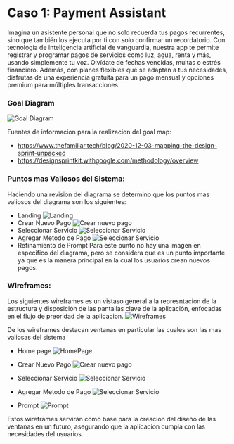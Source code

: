# Caso 1: Payment Assistant

Imagina un asistente personal que no solo recuerda tus pagos recurrentes, sino que también los ejecuta por ti con solo confirmar un recordatorio. Con tecnología de inteligencia artificial de vanguardia, nuestra app te permite registrar y programar pagos de servicios como luz, agua, renta y más, usando simplemente tu voz. Olvídate de fechas vencidas, multas o estrés financiero. Además, con planes flexibles que se adaptan a tus necesidades, disfrutas de una experiencia gratuita para un pago mensual y opciones premium para múltiples transacciones.

### Goal Diagram
![Goal Diagram](assets/Goal_Diagram.png)

Fuentes de informacion para la realizacion del goal map:
 - https://www.thefamiliar.tech/blog/2020-12-03-mapping-the-design-sprint-unpacked
 - https://designsprintkit.withgoogle.com/methodology/overview

### Puntos mas Valiosos del Sistema:

Haciendo una revision del diagrama se determino que los puntos mas valiosos del diagrama son los siguientes:
- Landing 
    ![Landing](assets/Landing.png)
- Crear Nuevo Pago
    ![Crear nuevo pago](assets/CrearPago.png)
- Seleccionar Servicio
    ![Seleccionar Servicio](assets/SeleccionarServicio.png)
- Agregar Metodo de Pago
![Seleccionar Servicio](assets/AgregarMetodoPago.png)  
- Refinamiento de Prompt
    Para este punto no hay una imagen en especifico del diagrama, pero se considera que es un punto importante ya que es la manera principal en la cual los usuarios crean nuevos pagos.

### Wireframes:
Los siguientes wireframes es un vistaso general a la represntacion de la estructura y disposición de las pantallas clave de la aplicación, enfocadas en el flujo de preoridad de la aplicacion.
![Wireframes](assets/wireFrame.png)

De los wireframes destacan ventanas en particular las cuales son las mas valiosas del sistema

- Home page 
    ![HomePage](assets/HomePageFrame.png)

- Crear Nuevo Pago
    ![Crear nuevo pago](assets/CrearPagoFrame.png)


- Seleccionar Servicio
    ![Seleccionar Servicio](assets/SeleccionarServicioFrame.png)


- Agregar Metodo de Pago
![Seleccionar Servicio](assets/AgregarMetodoPagoFrame.png)  

- Prompt
![Prompt](assets/PromptFrame.png)  


Estos wireframes servirán como base para la creacion del diseño de las ventanas en un futuro, asegurando que la aplicacion cumpla con las necesidades del usuarios.

